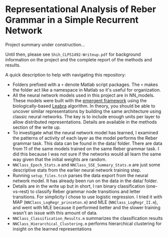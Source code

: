 # Representational Analysis of Reber Grammar in a Simple Recurrent Network
Project summary under construction...

Until then, please see `Shih_CLPS1492-Writeup.pdf` for background information on the project and the complete report of the methods and results.

A quick description to help with navigating this repository:
* Folders prefixed with a `+` denote Matlab script packages. The `+` makes the folder act like a namespace in Matlab so it's useful for organization.
* All the neural network models used in this project are in NN_models. These models were built with the [emergent framework](http://emersim.org/) using the biologically-based [Leabra](https://en.wikipedia.org/wiki/Leabra) algorithm. In theory, you should be able to uncover similar representations by building the same architecture using classic neural networks. The key is to include enough units per layer to allow distributed representations. Details are available in the methods section of the write up.
* To investigate what the neural network model has learned, I examined the patterns of activity of each layer as the model performs the Reber grammar task. This data can be found in the data/ folder. There are data from 11 of the same models trained on the same Reber grammar task. I did this because I was not sure if the networks would all learn the same way given that the initial weights are random.
* `NNClass_Epoch_Stats.m` and `NNClass_SSE_Summary_Stats.m` are just some descriptive stats from the earlier neural network training step.
* Running `setup_files.tcsh` parses the data export from the neural network model. It has already been run on the data in the data/ folder.
* Details are in the write up but in short, I ran binary classification (one-vs-rest) to classify Reber grammar node transitions and letter transitions. For simplicity I chose to use logistic regression. I tried it with MAP (`NNClass_LogRegr_princeton.m`) and MLE (`NNClass_LogRegr_II.m`), and went with MLE because it performed better and the slower training wasn't an issue with this amount of data.
* `NNClass_Classification_Results.m` summarizes the classification results
* `NNClass_Hierarchical_Clustering.m` performs hierarchical clustering for insight on the learned representations
